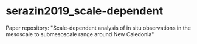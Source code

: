 # serazin2019_scale-dependent
Paper repository: "Scale-dependent analysis of in situ observations in the mesoscale to submesoscale range around New Caledonia"
